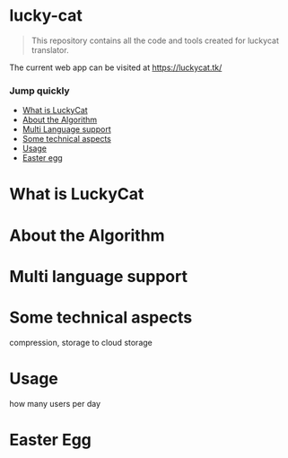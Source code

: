 # lucky-cat

> This repository contains all the code and tools created for luckycat translator.

The current web app can be visited at https://luckycat.tk/

### Jump quickly

- [What is LuckyCat](#what-is-luckycat)
- [About the Algorithm](#about-the-algorithm)
- [Multi Language support](#main-design-features)
- [Some technical aspects](#some-technical-aspects)
- [Usage](#usage)
- [Easter egg](#easter-egg)

# What is LuckyCat

# About the Algorithm

# Multi language support

# Some technical aspects

compression, storage to cloud storage

# Usage

how many users per day

# Easter Egg
